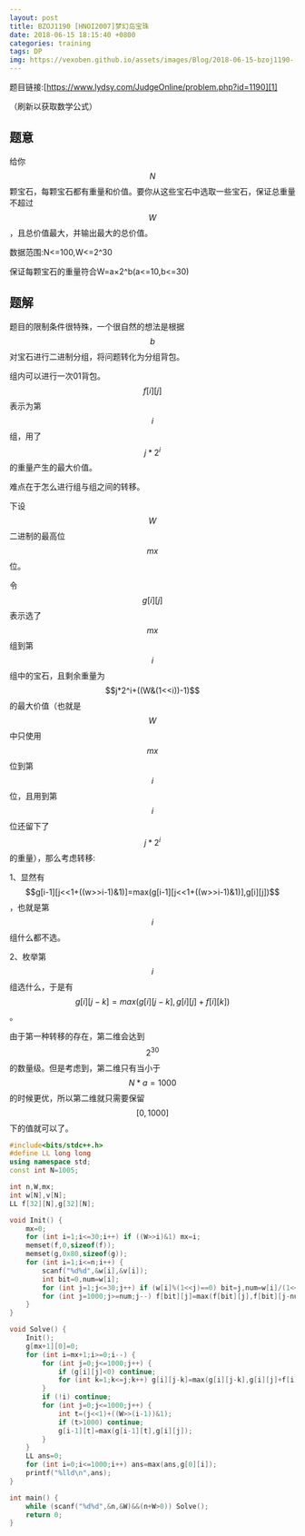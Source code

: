 ```yaml
---
layout: post
title: BZOJ1190 [HNOI2007]梦幻岛宝珠
date: 2018-06-15 18:15:40 +0800
categories: training
tags: DP
img: https://vexoben.github.io/assets/images/Blog/2018-06-15-bzoj1190-[hnoi2007]梦幻岛宝珠.JPG
---
```


题目链接:[https://www.lydsy.com/JudgeOnline/problem.php?id=1190][1]

（刷新以获取数学公式）

## **题意**

给你$$N$$颗宝石，每颗宝石都有重量和价值。要你从这些宝石中选取一些宝石，保证总重量不超过$$W$$，且总价值最大，并输出最大的总价值。

数据范围:N<=100,W<=2^30

保证每颗宝石的重量符合W=a×2^b(a<=10,b<=30)

## **题解**

题目的限制条件很特殊，一个很自然的想法是根据$$b$$对宝石进行二进制分组，将问题转化为分组背包。

组内可以进行一次01背包。$$f[i][j]$$表示为第$$i$$组，用了$$j*2^i$$的重量产生的最大价值。

难点在于怎么进行组与组之间的转移。

下设$$W$$二进制的最高位$$mx$$位。

令$$g[i][j]$$表示选了$$mx$$组到第$$i$$组中的宝石，且剩余重量为$$j*2^i+((W&(1<<i))-1)$$的最大价值（也就是$$W$$中只使用$$mx$$位到第$$i$$位，且用到第$$i$$位还留下了$$j*2^i$$的重量），那么考虑转移:

1、显然有$$g[i-1][j<<1+((w>>i-1)&1)]=max(g[i-1][j<<1+((w>>i-1)&1)],g[i][j])$$，也就是第$$i$$组什么都不选。

2、枚举第$$i$$组选什么，于是有$$g[i][j-k]=max(g[i][j-k],g[i][j]+f[i][k])$$。

由于第一种转移的存在，第二维会达到$$2^{30}$$的数量级。但是考虑到，第二维只有当小于$$N*a=1000$$的时候更优，所以第二维就只需要保留$$[0,1000]$$下的值就可以了。

```cpp
#include<bits/stdc++.h>
#define LL long long
using namespace std;
const int N=1005;

int n,W,mx;
int w[N],v[N];
LL f[32][N],g[32][N];

void Init() {
	mx=0;
	for (int i=1;i<=30;i++) if ((W>>i)&1) mx=i;
	memset(f,0,sizeof(f));
	memset(g,0x80,sizeof(g));
	for (int i=1;i<=n;i++) {
		scanf("%d%d",&w[i],&v[i]);
		int bit=0,num=w[i];
		for (int j=1;j<=30;j++)	if (w[i]%(1<<j)==0) bit=j,num=w[i]/(1<<j);
		for (int j=1000;j>=num;j--) f[bit][j]=max(f[bit][j],f[bit][j-num]+v[i]);
	}
}

void Solve() {
	Init();
	g[mx+1][0]=0;
	for (int i=mx+1;i>=0;i--) {
		for (int j=0;j<=1000;j++) {
			if (g[i][j]<0) continue;
			for (int k=1;k<=j;k++) g[i][j-k]=max(g[i][j-k],g[i][j]+f[i][k]);
		}
		if (!i) continue;
		for (int j=0;j<=1000;j++) {
			int t=(j<<1)+((W>>(i-1))&1);
			if (t>1000) continue;
			g[i-1][t]=max(g[i-1][t],g[i][j]);
		}
	}
	LL ans=0;
	for (int i=0;i<=1000;i++) ans=max(ans,g[0][i]);
	printf("%lld\n",ans);
}

int main() {
	while (scanf("%d%d",&n,&W)&&(n+W>0)) Solve();
	return 0;
}
```

[1]: https://www.lydsy.com/JudgeOnline/problem.php?id=1190
